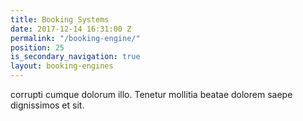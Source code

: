 ```yaml
---
title: Booking Systems
date: 2017-12-14 16:31:00 Z
permalink: "/booking-engine/"
position: 25
is_secondary_navigation: true
layout: booking-engines
---
```


corrupti cumque dolorum illo. Tenetur mollitia beatae dolorem saepe dignissimos et sit.

